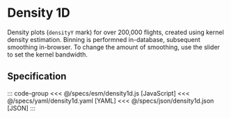<script setup>
  import { reset } from '@uwdata/vgplot';
  reset();
</script>

# Density 1D

Density plots (`densityY` mark) for over 200,000 flights, created using kernel density estimation.
Binning is performned in-database, subsequent smoothing in-browser.
To change the amount of smoothing, use the slider to set the kernel bandwidth.

<Example spec="/specs/yaml/density1d.yaml" />

## Specification

::: code-group
<<< @/specs/esm/density1d.js [JavaScript]
<<< @/specs/yaml/density1d.yaml [YAML]
<<< @/specs/json/density1d.json [JSON]
:::
